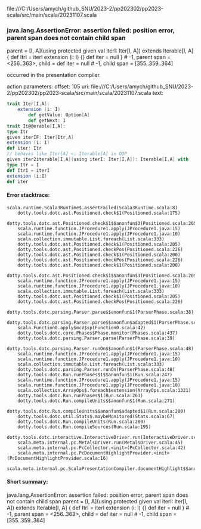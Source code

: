 file:///C:/Users/amych/github_SNU/2023-2/pp202302/pp2023-scala/src/main/scala/20231107.scala
### java.lang.AssertionError: assertion failed: position error, parent span does not contain child span
parent      = [I, A](using protected given val iterI: Iter[I, A]) extends Iterable[I, A] {
  def ItrI = iterI
  extension (i: I) {}
  def iter = null
} # -1,
parent span = <256..363>,
child       = def iter = null # -1,
child span  = [355..359..364]

occurred in the presentation compiler.

action parameters:
offset: 105
uri: file:///C:/Users/amych/github_SNU/2023-2/pp202302/pp2023-scala/src/main/scala/20231107.scala
text:
```scala
trait Iter[I,A]:
    extension (i: I)
        def getValue: Option[A]
        def getNext: I
trait It@@erable[I,A]:
type Itr
given iterIF: Iter[Itr,A]
extension (i: I)
def iter: Itr
// behaves like Iter[A] <: Iterable[A] in OOP
given iter2iterable[I,A](using iterI: Iter[I,A]): Iterable[I,A] with
type Itr = I
def ItrI = iterI
extension (i:I)
def iter 
```



#### Error stacktrace:

```
scala.runtime.Scala3RunTime$.assertFailed(Scala3RunTime.scala:8)
	dotty.tools.dotc.ast.Positioned.check$1(Positioned.scala:175)
	dotty.tools.dotc.ast.Positioned.check$1$$anonfun$3(Positioned.scala:205)
	scala.runtime.function.JProcedure1.apply(JProcedure1.java:15)
	scala.runtime.function.JProcedure1.apply(JProcedure1.java:10)
	scala.collection.immutable.List.foreach(List.scala:333)
	dotty.tools.dotc.ast.Positioned.check$1(Positioned.scala:205)
	dotty.tools.dotc.ast.Positioned.checkPos(Positioned.scala:226)
	dotty.tools.dotc.ast.Positioned.check$1(Positioned.scala:200)
	dotty.tools.dotc.ast.Positioned.checkPos(Positioned.scala:226)
	dotty.tools.dotc.ast.Positioned.check$1(Positioned.scala:200)
	dotty.tools.dotc.ast.Positioned.check$1$$anonfun$3(Positioned.scala:205)
	scala.runtime.function.JProcedure1.apply(JProcedure1.java:15)
	scala.runtime.function.JProcedure1.apply(JProcedure1.java:10)
	scala.collection.immutable.List.foreach(List.scala:333)
	dotty.tools.dotc.ast.Positioned.check$1(Positioned.scala:205)
	dotty.tools.dotc.ast.Positioned.checkPos(Positioned.scala:226)
	dotty.tools.dotc.parsing.Parser.parse$$anonfun$1(ParserPhase.scala:38)
	dotty.tools.dotc.parsing.Parser.parse$$anonfun$adapted$1(ParserPhase.scala:39)
	scala.Function0.apply$mcV$sp(Function0.scala:42)
	dotty.tools.dotc.core.Phases$Phase.monitor(Phases.scala:437)
	dotty.tools.dotc.parsing.Parser.parse(ParserPhase.scala:39)
	dotty.tools.dotc.parsing.Parser.runOn$$anonfun$1(ParserPhase.scala:48)
	scala.runtime.function.JProcedure1.apply(JProcedure1.java:15)
	scala.runtime.function.JProcedure1.apply(JProcedure1.java:10)
	scala.collection.immutable.List.foreach(List.scala:333)
	dotty.tools.dotc.parsing.Parser.runOn(ParserPhase.scala:48)
	dotty.tools.dotc.Run.runPhases$1$$anonfun$1(Run.scala:247)
	scala.runtime.function.JProcedure1.apply(JProcedure1.java:15)
	scala.runtime.function.JProcedure1.apply(JProcedure1.java:10)
	scala.collection.ArrayOps$.foreach$extension(ArrayOps.scala:1321)
	dotty.tools.dotc.Run.runPhases$1(Run.scala:263)
	dotty.tools.dotc.Run.compileUnits$$anonfun$1(Run.scala:271)
	dotty.tools.dotc.Run.compileUnits$$anonfun$adapted$1(Run.scala:280)
	dotty.tools.dotc.util.Stats$.maybeMonitored(Stats.scala:67)
	dotty.tools.dotc.Run.compileUnits(Run.scala:280)
	dotty.tools.dotc.Run.compileSources(Run.scala:195)
	dotty.tools.dotc.interactive.InteractiveDriver.run(InteractiveDriver.scala:165)
	scala.meta.internal.pc.MetalsDriver.run(MetalsDriver.scala:45)
	scala.meta.internal.pc.PcCollector.<init>(PcCollector.scala:42)
	scala.meta.internal.pc.PcDocumentHighlightProvider.<init>(PcDocumentHighlightProvider.scala:16)
	scala.meta.internal.pc.ScalaPresentationCompiler.documentHighlight$$anonfun$1(ScalaPresentationCompiler.scala:155)
```
#### Short summary: 

java.lang.AssertionError: assertion failed: position error, parent span does not contain child span
parent      = [I, A](using protected given val iterI: Iter[I, A]) extends Iterable[I, A] {
  def ItrI = iterI
  extension (i: I) {}
  def iter = null
} # -1,
parent span = <256..363>,
child       = def iter = null # -1,
child span  = [355..359..364]